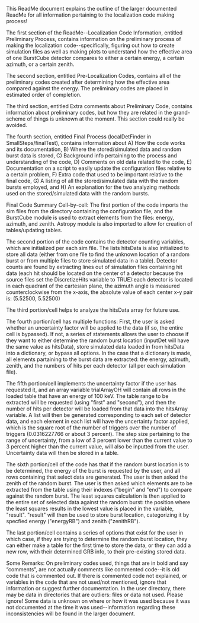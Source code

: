 This ReadMe document explains the outline of the larger documented ReadMe for all information pertaining to the localization code making process!

The first section of the ReadMe--Localization Code Information, entitled Preliminary Process,
contains information on the preliminary process of making the localization code--specifically, figuring out how to create simulation files as well as making plots to understand how the effective area of one BurstCube detector compares to either a certain energy, a certain azimuth, or a certain zenith.

The second section, entitled Pre-Localization Codes, contains all of the preliminary codes created after determining how the effective area compared against the energy. The preliminary codes are placed in estimated order of completion.

The third section, entitled Extra comments about Preliminary Code, contains information about preliminary codes, but how they are related in the grand-scheme of things is unknown at the moment. This section could really be avoided. 

The fourth section, entitled Final Process (localDetFinder in SmallSteps/finalTest), contains information about A) How the code works and its documentation, B) Where the stored/simulated data and random burst data is stored, C) Background info pertaining to the process and understanding of the code, D) Comments on old data related to the code, E) Documentation on a script to easily update the configuration files relative to a certain problem, F) Extra code that used to be important relative to the final code, G) A listing of all the stored/simulated data with the random bursts employed, and H) An explanation for the two analyzing methods used on the stored/simulated data with the random bursts.

Final Code Summary Cell-by-cell:
The first portion of the code imports the sim files from the directory containing the configuration file, and the BurstCube module is used to extract elements from the files: energy, azimuth, and zenith. Astropy module is also imported to allow for creation of tables/updating tables.

The second portion of the code contains the detector counting variables, which are initialized per each sim file. The lists hitsData is also initialized to store all data (either from one file to find the unknown location of a random burst or from multiple files to store simulated data in a table). Detector counts are found by extracting lines out of simulation files containing hit data (each hit should be located on the center of a detector because the source files set the DiscretizeHits variable to TRUE):each detector is located in each quadrant of the cartesian plane, the azimuth angle is measured counterclockwise from the x-axis, the absolute value of each center x-y pair is: (5.52500, 5.52500)

The third portion/cell helps to analyze the hitsData array for future use.

The fourth portion/cell has multiple functions:
First, the user is asked whether an uncertainty factor will be applied to the data (if so, the entire cell is bypassed). If not, a series of statements allows the user to choose if they want to either determine the random burst location (inputDet will have the same value as hitsData), store simulated data loaded in from hitsData into a dictionary, or bypass all options. In the case that a dictionary is made, all elements partaining to the burst data are extracted: the energy, azimuth, zenith, and the numbers of hits per each detector (all per each simulation file).

The fifth portion/cell implements the uncertainty factor if the user has requested it, and an array variable trialArrayOH will contain all rows in the loaded table that have an energy of 100 keV. The table range to be extracted will be requested (using "first" and "second"), and then the number of hits per detector will be loaded from that data into the hitsArray variable. A list will then be generated corresponding to each set of detector data, and each element in each list will have the uncertainty factor applied, which is the square root of the number of triggers over the number of triggers (0.0316227766 or about 3 percent). The step size pertaining to the range of uncertainty, from a low of 3 percent lower than the current value to 3 percent higher than the current value, will also be inputted from the user. Uncertainty data will then be stored in a table.

The sixth portion/cell of the code has that if the random burst location is to be determined, the energy of the burst is requested by the user, and all rows containing that select data are generated. The user is then asked the zenith of the random burst. The user is then asked which elements are to be extracted from the table using their indexes ("begin" and "end") to compare against the random burst. The least squares calculation is then applied to the entire set of selected data against the random burst: the position where the least squares results in the lowest value is placed in the variable, "result". "result" will then be used to store burst location, categorizing it by specfied energy ("energyRB") and zenith ("zenithRB").

The last portion/cell contains a series of options that exist for the user in which case, if they are trying to determine the random burst location, they can either make a table for the first time to store the data, or they can add a new row, with their determined GRB info, to their pre-existing stored data.

Some Remarks:
On preliminary codes used, things that are in bold and say “comments”, are not actually comments like commented code--it is old code that is commented out.
If there is commented code not explained, or variables in the code that are not used/not mentioned, ignore that information or suggest further documentation.
In the user directory, there may be data in directories that are outliers: files or data not used. Please ignore!
Some data is unknown on where or how it was used because it was not documented at the time it was used--information regarding these inconsistencies will be found in the larger document.




